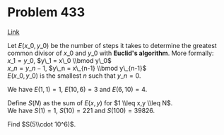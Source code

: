# Problem 433

[Link](https://projecteuler.net/problem=433)

Let $E(x\_0, y\_0)$ be the number of steps it takes to determine the greatest common divisor of $x\_0$ and $y\_0$ with **Euclid's algorithm**. More formally:  
$x\_1 = y\_0$, $y\_1 = x\_0 \\bmod y\_0$  
$x\_n = y\_{n-1}$, $y\_n = x\_{n-1} \\bmod y\_{n-1}$  
$E(x\_0, y\_0)$ is the smallest $n$ such that $y\_n = 0$. 

We have $E(1,1) = 1$, $E(10,6) = 3$ and $E(6,10) = 4$. 

Define $S(N)$ as the sum of $E(x,y)$ for $1 \\leq x,y \\leq N$.  
We have $S(1) = 1$, $S(10) = 221$ and $S(100) = 39826$. 

Find $S(5\\cdot 10^6)$.

